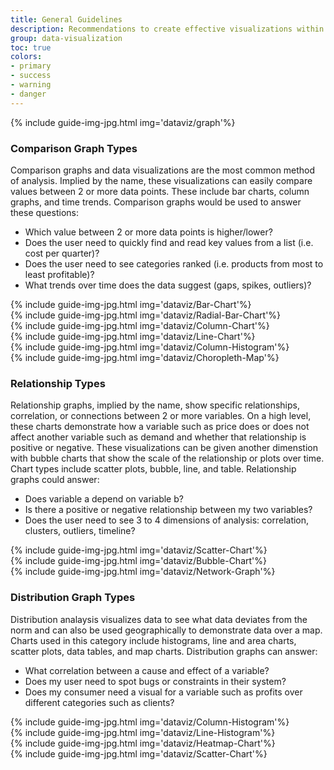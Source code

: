 ```yaml
---
title: General Guidelines
description: Recommendations to create effective visualizations within Ipreo products
group: data-visualization
toc: true
colors:
- primary
- success
- warning
- danger
---
```


<amber-tabs labels="Getting Started,Comparison,Relationship,Distribution">

<amber-tab-content>

{% include guide-img-jpg.html img='dataviz/graph'%}

</amber-tab-content>

<amber-tab-content>

<div markdown="1">


### Comparison Graph Types
Comparison graphs and data visualizations are the most common method of analysis. Implied by the name, these visualizations can easily compare values between 2 or more data points. These include bar charts, column graphs, and time trends. 
Comparison graphs would be used to answer these questions:
- Which value between 2 or more data points is higher/lower?
- Does the user need to quickly find and read key values from a list (i.e. cost per quarter)?
- Does the user need to see categories ranked (i.e. products from most to least profitable)?
- What trends over time does the data suggest (gaps, spikes, outliers)?

<div class="c-row">
  <div class="c-col-12 c-col-lg-2">
{% include guide-img-jpg.html img='dataviz/Bar-Chart'%} 
  </div>
	  <div class="c-col-12 c-col-lg-2">
{% include guide-img-jpg.html img='dataviz/Radial-Bar-Chart'%}
  </div>
	  <div class="c-col-12 c-col-lg-2">
{% include guide-img-jpg.html img='dataviz/Column-Chart'%}
  </div>
	  <div class="c-col-12 c-col-lg-2">
{% include guide-img-jpg.html img='dataviz/Line-Chart'%}
  </div>
  	  <div class="c-col-12 c-col-lg-2">
{% include guide-img-jpg.html img='dataviz/Column-Histogram'%}
  </div>
  	  <div class="c-col-12 c-col-lg-2">
{% include guide-img-jpg.html img='dataviz/Choropleth-Map'%}
  </div>
</div>

</div>

</amber-tab-content>

<amber-tab-content>

<div markdown="1">

### Relationship Types
Relationship graphs, implied by the name, show specific relationships, correlation, or connections between 2 or more variables. On a high level, these charts demonstrate how a variable such as price does or does not affect another variable such as demand and whether that relationship is positive or negative. These visualizations can be given another dimenstion with bubble charts that show the scale of the relationship or plots over time. Chart types include scatter plots, bubble, line, and table. 
Relationship graphs could answer:
- Does variable a depend on variable b?
- Is there a positive or negative relationship between my two variables?
- Does the user need to see 3 to 4 dimensions of analysis: correlation, clusters, outliers, timeline?

<div class="c-row">
  <div class="c-col-12 c-col-lg-4">
{% include guide-img-jpg.html img='dataviz/Scatter-Chart'%} 
  </div>
	  <div class="c-col-12 c-col-lg-4">
{% include guide-img-jpg.html img='dataviz/Bubble-Chart'%}
  </div>
	  <div class="c-col-12 c-col-lg-4">
{% include guide-img-jpg.html img='dataviz/Network-Graph'%}
  </div>
</div>
</div>

</amber-tab-content>

<amber-tab-content>

<div markdown="1">


### Distribution Graph Types
 Distribution analaysis visualizes data to see what data deviates from the norm and can also be used geographically to demonstrate data over a map. Charts used in this category include histograms, line and area charts, scatter plots, data tables, and map charts.
 Distribution graphs can answer:
 - What correlation between a cause and effect of a variable?
 - Does my user need to spot bugs or constraints in their system?
 - Does my consumer need a visual for a variable such as profits over different categories such as clients?

 <div class="c-row">
  <div class="c-col-12 c-col-lg-3">
{% include guide-img-jpg.html img='dataviz/Column-Histogram'%} 
  </div>
	  <div class="c-col-12 c-col-lg-3">
{% include guide-img-jpg.html img='dataviz/Line-Histogram'%}
  </div>
	  <div class="c-col-12 c-col-lg-3">
{% include guide-img-jpg.html img='dataviz/Heatmap-Chart'%}
  </div>
	  <div class="c-col-12 c-col-lg-3">
{% include guide-img-jpg.html img='dataviz/Scatter-Chart'%}
  </div>
</div>

</div>

</amber-tab-content>

